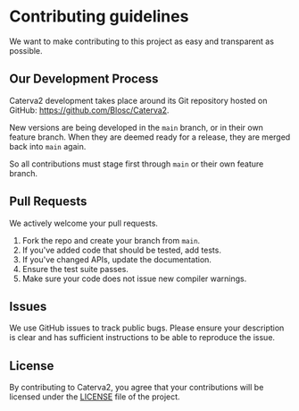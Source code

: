 Contributing guidelines
=======================

We want to make contributing to this project as easy and transparent as
possible.

Our Development Process
-----------------------
Caterva2 development takes place around its Git repository hosted on GitHub:
<https://github.com/Blosc/Caterva2>.

New versions are being developed in the `main` branch,
or in their own feature branch.
When they are deemed ready for a release, they are merged back into `main`
again.

So all contributions must stage first through `main`
or their own feature branch.

Pull Requests
-------------
We actively welcome your pull requests.

1. Fork the repo and create your branch from `main`.
2. If you've added code that should be tested, add tests.
3. If you've changed APIs, update the documentation.
4. Ensure the test suite passes.
5. Make sure your code does not issue new compiler warnings.

Issues
------
We use GitHub issues to track public bugs. Please ensure your description is
clear and has sufficient instructions to be able to reproduce the issue.

License
-------
By contributing to Caterva2, you agree that your contributions will be licensed
under the [LICENSE](https://github.com/Blosc/Caterva2/blob/main/LICENSE.txt)
file of the project.
